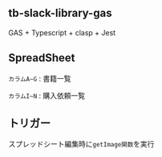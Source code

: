 ## tb-slack-library-gas

GAS + Typescript + clasp + Jest 

## SpreadSheet

`カラムA~G` : 書籍一覧  

`カラムI~N` : 購入依頼一覧

## トリガー

スプレッドシート編集時に`getImage関数`を実行
